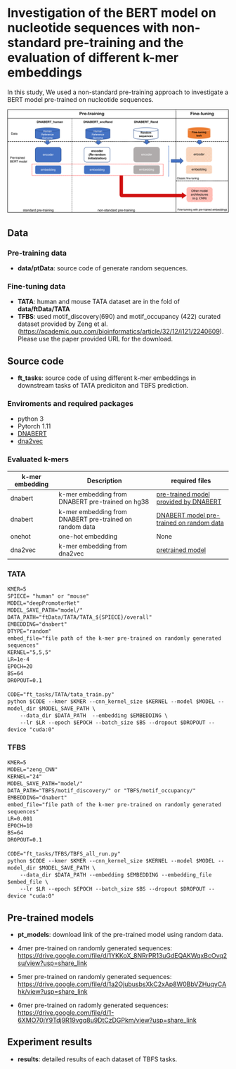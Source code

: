 # Investigation of the BERT model on nucleotide sequences with non-standard pre-training and the evaluation of different k-mer embeddings

In this study, We used a non-standard pre-training approach to investigate a BERT model pre-trained on nucleotide sequences. 

![](figures/nonstandard_pretrain.png)


## Data

### Pre-training data
* **data/ptData**: source code of generate random sequences.
### Fine-tuning data
* **TATA**: human and mouse TATA dataset are in the fold of **data/ftData/TATA**
* **TFBS**: used motif_discovery(690) and motif_occupancy (422) curated dataset provided by Zeng et al. (https://academic.oup.com/bioinformatics/article/32/12/i121/2240609).
Please use the paper provided URL for the download.


## Source code
* **ft_tasks**: source code of using different k-mer embeddings in downstream tasks of TATA prediciton and TBFS prediction.

### Enviroments and required packages

- python 3
- Pytorch 1.11 
- [DNABERT](https://github.com/jerryji1993/DNABERT) 
- [dna2vec](https://github.com/pnpnpn/dna2vec)


### Evaluated k-mers
| k-mer embedding     | Description   | required files | 
| ------------- | ------------- |----------------|
| dnabert       | k-mer embedding from DNABERT pre-trained on hg38  | [pre-trained model provided by DNABERT](https://drive.google.com/file/d/1KMqgXYCzrrYD1qxdyNWnmUYPtrhQqRBM/view) |
| dnabert       | k-mer embedding from DNABERT pre-trained on random data  | [DNABERT model pre-trained on random data](pt_models/download_url.txt) |
| onehot        | one-hot embedding  | None |
| dna2vec       | k-mer embedding from dna2vec | [pretrained model](https://github.com/pnpnpn/dna2vec/blob/master/pretrained/dna2vec-20161219-0153-k3to8-100d-10c-29320Mbp-sliding-Xat.w2v) |


### TATA
```
KMER=5
SPIECE= "human" or "mouse"
MODEL="deepPromoterNet"
MODEL_SAVE_PATH="model/"
DATA_PATH="ftData/TATA/TATA_${SPIECE}/overall"
EMBEDDING="dnabert"
DTYPE="random"
embed_file="file path of the k-mer pre-trained on randomly generated sequences"
KERNEL="5,5,5"
LR=1e-4
EPOCH=20
BS=64
DROPOUT=0.1

CODE="ft_tasks/TATA/tata_train.py"
python $CODE --kmer $KMER --cnn_kernel_size $KERNEL --model $MODEL --model_dir $MODEL_SAVE_PATH \
    --data_dir $DATA_PATH  --embedding $EMBEDDING \
    --lr $LR --epoch $EPOCH --batch_size $BS --dropout $DROPOUT --device "cuda:0"
```

### TFBS
```
KMER=5
MODEL="zeng_CNN"
KERNEL="24" 
MODEL_SAVE_PATH="model/"
DATA_PATH="TBFS/motif_discovery/" or "TBFS/motif_occupancy/"
EMBEDDING="dnabert"
embed_file="file path of the k-mer pre-trained on randomly generated sequences"
LR=0.001
EPOCH=10
BS=64
DROPOUT=0.1

CODE="ft_tasks/TFBS/TBFS_all_run.py"
python $CODE --kmer $KMER --cnn_kernel_size $KERNEL --model $MODEL --model_dir $MODEL_SAVE_PATH \
	--data_dir $DATA_PATH --embedding $EMBEDDING --embedding_file $embed_file \
	--lr $LR --epoch $EPOCH --batch_size $BS --dropout $DROPOUT --device "cuda:0" 
```


## Pre-trained models
* **pt_models**:  download link of the pre-trained model using random data.

* 4mer pre-trained on randomly generated sequences:
https://drive.google.com/file/d/1YKKoX_8NRrPR13uGdEQAKWqxBcOvq2su/view?usp=share_link

* 5mer pre-trained on randomly generated sequences:
https://drive.google.com/file/d/1a2OjubusbsXkC2xAp8W0BbVZHuqyCAhk/view?usp=share_link

* 6mer pre-trained on radomly generated sequences:
https://drive.google.com/file/d/1-6XMO70jY9Tdj9R19vgq8u9DtCzDGPkm/view?usp=share_link

## Experiment results
* **results**: detailed results of each dataset of TBFS tasks.
